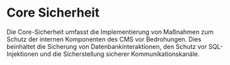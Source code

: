 
# Core Sicherheit

Die Core-Sicherheit umfasst die Implementierung von Maßnahmen zum Schutz der internen Komponenten des CMS vor Bedrohungen. Dies beinhaltet die Sicherung von Datenbankinteraktionen, den Schutz vor SQL-Injektionen und die Sicherstellung sicherer Kommunikationskanäle.
